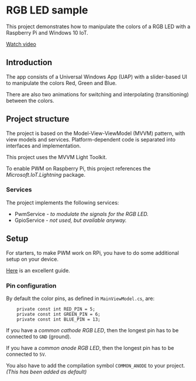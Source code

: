 # RGB LED sample

This project demonstrates how to manipulate the colors of a RGB LED with a Raspberry Pi and Windows 10 IoT.

[Watch video](https://www.youtube.com/watch?v=5dqCgXG2A3Y&index=2&list=PLLBU--06ftFotvv3nwtm0dZxR-xu0i2-u)

## Introduction

The app consists of a Universal Windows App (UAP) with a slider-based UI to manipulate the colors Red, Green and Blue. 

There are also two animations for switching and interpolating (transitioning) between the colors.

## Project structure

The project is based on the Model-View-ViewModel (MVVM) pattern, with view models and services. Platform-dependent code is separated into interfaces and implementation.

This project uses the MVVM Light Toolkit.

To enable PWM on Raspberry Pi, this project references the _Microsoft.IoT.Lightning_ package.

### Services

The project implements the following services:
* PwmService _- to modulate the signals for the RGB LED._
* GpioService _- not used, but available anyway._

## Setup

For starters, to make PWM work on RPi, you have to do some additional setup on your device. 

[Here](http://www.codeproject.com/Articles/1095762/How-to-Fade-an-LED-with-PWM-in-Windows-IoT) is an excellent guide.

### Pin configuration

By default the color pins, as defined in ```MainViewModel.cs```, are:

```
    private const int RED_PIN = 5;
    private const int GREEN_PIN = 6;
    private const int BLUE_PIN = 13;
```


If you have a _common cathode RGB LED_, then the longest pin has to be connected to ```GND``` (ground).

If you have a _common anode RGB LED_, then the longest pin has to be connected to ```5V```.

You also have to add the compilation symbol ```COMMON_ANODE``` to your project. _(This has been added as default)_
